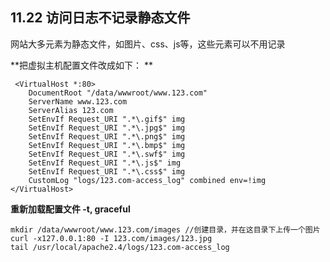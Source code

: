 ## 11.22 访问日志不记录静态文件

网站大多元素为静态文件，如图片、css、js等，这些元素可以不用记录 

**把虚拟主机配置文件改成如下： **

```
 <VirtualHost *:80>
    DocumentRoot "/data/wwwroot/www.123.com"
    ServerName www.123.com
    ServerAlias 123.com
    SetEnvIf Request_URI ".*\.gif$" img
    SetEnvIf Request_URI ".*\.jpg$" img
    SetEnvIf Request_URI ".*\.png$" img
    SetEnvIf Request_URI ".*\.bmp$" img
    SetEnvIf Request_URI ".*\.swf$" img
    SetEnvIf Request_URI ".*\.js$" img
    SetEnvIf Request_URI ".*\.css$" img 
    CustomLog "logs/123.com-access_log" combined env=!img
</VirtualHost>
``` 

**重新加载配置文件 -t, graceful**

```
mkdir /data/wwwroot/www.123.com/images //创建目录，并在这目录下上传一个图片
curl -x127.0.0.1:80 -I 123.com/images/123.jpg 
tail /usr/local/apache2.4/logs/123.com-access_log 
```